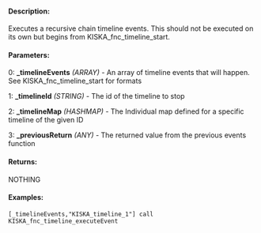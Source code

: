 #### Description:
Executes a recursive chain timeline events. This should not be executed on its own but begins from KISKA_fnc_timeline_start.

#### Parameters:
0: **_timelineEvents** *(ARRAY)* - An array of timeline events that will happen. See KISKA_fnc_timeline_start for formats

1: **_timelineId** *(STRING)* - The id of the timeline to stop

2: **_timelineMap** *(HASHMAP)* - The Individual map defined for a specific timeline of the given ID

3: **_previousReturn** *(ANY)* - The returned value from the previous events function

#### Returns:
NOTHING

#### Examples:
```sqf
[_timelineEvents,"KISKA_timeline_1"] call KISKA_fnc_timeline_executeEvent
```

